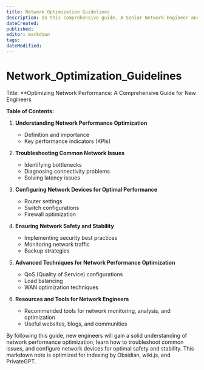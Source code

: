 ```yaml
---
title: Network Optimization Guidelines
description: In this comprehensive guide, A Senior Network Engineer and Technical Writer, shares his expertise on network performance optimization, troubleshooting, and configuring network devices to ensure safety and stability. This markdown note is designed to help new engineers master essential skills for maintaining efficient and secure networks.
dateCreated: 
published: 
editor: markdown
tags: 
dateModified: 
---
```

# Network_Optimization_Guidelines
Title: **Optimizing Network Performance: A Comprehensive Guide for New Engineers



**Table of Contents:**

1. **Understanding Network Performance Optimization**
    
    - Definition and importance
    - Key performance indicators (KPIs)
2. **Troubleshooting Common Network Issues**
    
    - Identifying bottlenecks
    - Diagnosing connectivity problems
    - Solving latency issues
3. **Configuring Network Devices for Optimal Performance**
    
    - Router settings
    - Switch configurations
    - Firewall optimization
4. **Ensuring Network Safety and Stability**
    
    - Implementing security best practices
    - Monitoring network traffic
    - Backup strategies
5. **Advanced Techniques for Network Performance Optimization**
    
    - QoS (Quality of Service) configurations
    - Load balancing
    - WAN optimization techniques
6. **Resources and Tools for Network Engineers**
    
    - Recommended tools for network monitoring, analysis, and optimization
    - Useful websites, blogs, and communities

By following this guide, new engineers will gain a solid understanding of network performance optimization, learn how to troubleshoot common issues, and configure network devices for optimal safety and stability. This markdown note is optimized for indexing by Obsidian, wiki.js, and PrivateGPT.
